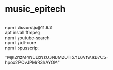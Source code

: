 # music_epitech
 <br>
npm i discord.js@11.6.3 <br>
apt install ffmpeg <br>
npm i youtube-search <br>
npm i ytdl-core <br>
npm i opusscript <br>

<p>"Mjk2NzM4NDExNzU3NDM2OTI5.YL8Vtw.ikB7CS-hpox2lPOvJPMrR3hAYOM"</p>

